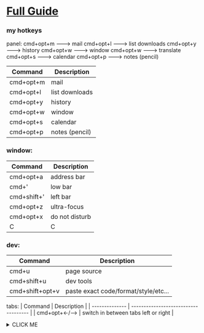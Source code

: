 # [Full Guide](https://github.com/aharo24/opensource/blob/main/dotfiles/vivaldi.md)


### my hotkeys
panel:
	cmd+opt+m ---> mail
	cmd+opt+l ---> list downloads
	cmd+opt+y ---> history
	cmd+opt+w ---> window
	cmd+opt+w ---> translate
	cmd+opt+s ---> calendar
	cmd+opt+p ---> notes (pencil)




| Command   | Description  |
| ------------- | ------------- |
| cmd+opt+m   | mail   |
| cmd+opt+l   | list downloads   |
| cmd+opt+y   | history   |
| cmd+opt+w   | window   |
| cmd+opt+s   | calendar   |
| cmd+opt+p   | notes (pencil)   |












### window:
| Command  | Description |
| ------------- | ------------- |
| cmd+opt+a   | address bar  |
| cmd+'  | low bar  |
| cmd+shift+'  | left bar  |
| cmd+opt+z  | ultra-focus  |
| cmd+opt+x  | do not disturb  |
| C  | C  |



### dev:
| Command         | Description                          |
| --------------- | ------------------------------------ |
| cmd+u           | page source                          |
| cmd+shift+u     | dev tools                            |
| cmd+shift+opt+v | paste exact code/format/style/etc... | 



tabs:
| Command        | Description                          |
| -------------- | ------------------------------------ |
| cmd+opt+<-/--> | switch in between tabs left or right | 




<details><summary>CLICK ME</summary>
<p>

#### We can hide anything, even code!

```ruby
   puts "Hello World"
```

</p>
</details>
